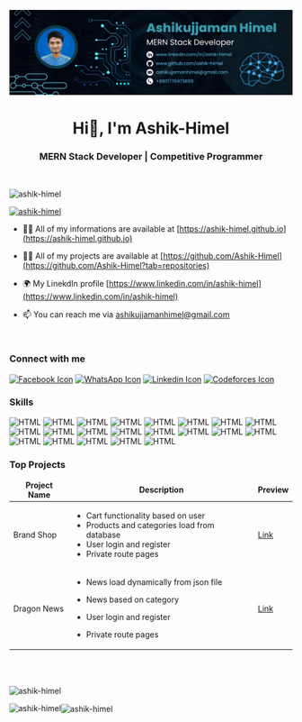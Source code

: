 ![alt text](banner.png)
<h1 align="center">Hi👋, I'm Ashik-Himel</h1>
<h3 align="center">MERN Stack Developer | Competitive Programmer</h3>

<br />
<p align="left"> <img src="https://komarev.com/ghpvc/?username=ashik-himel&label=Profile%20views&color=0e75b6&style=flat" alt="ashik-himel" /> </p>

<p align="left"> <a href="https://github.com/ryo-ma/github-profile-trophy"><img src="https://github-profile-trophy.vercel.app/?username=ashik-himel" alt="ashik-himel" /></a> </p>

- 🧛‍♂️ All of my informations are available at [https://ashik-himel.github.io](https://ashik-himel.github.io)

- 👨‍💻 All of my projects are available at [https://github.com/Ashik-Himel](https://github.com/Ashik-Himel?tab=repositories)

- 🌍 My LinekdIn profile [https://www.linkedin.com/in/ashik-himel](https://www.linkedin.com/in/ashik-himel)

- 📫 You can reach me via [ashikujjamanhimel@gmail.com](mailto:ashikujjamanhimel@gmail.com)

<br />

### Connect with me
<p>
<a href="https://www.facebook.com/ashikujjaman.himel" target="_blank"><img align="center" src="https://raw.githubusercontent.com/rahuldkjain/github-profile-readme-generator/master/src/images/icons/Social/facebook.svg" alt="Facebook Icon" height="30" width="40" /></a>
<a href="https://wa.me/+8801770473899" target="_blank"><img align="center" src="https://raw.githubusercontent.com/rahuldkjain/github-profile-readme-generator/master/src/images/icons/Social/whatsapp.svg" alt="WhatsApp Icon" height="30" width="40" /></a>
<a href="https://www.linkedin.com/in/ashik-himel" target="_blank"><img align="center" src="https://raw.githubusercontent.com/rahuldkjain/github-profile-readme-generator/master/src/images/icons/Social/linked-in-alt.svg" alt="Linkedin Icon" height="30" width="50" /></a>
<a href="https://codeforces.com/profile/Ashik-Himel" target="_blank"><img align="center" src="https://raw.githubusercontent.com/rahuldkjain/github-profile-readme-generator/master/src/images/icons/Social/codeforces.svg" alt="Codeforces Icon" height="40" width="40" /></a>
</p>

### Skills
![HTML](https://img.shields.io/badge/HTML-gray)
![HTML](https://img.shields.io/badge/CSS-gray)
![HTML](https://img.shields.io/badge/Sass-gray)
![HTML](https://img.shields.io/badge/Bootstrap-gray)
![HTML](https://img.shields.io/badge/Tailwind_CSS-gray)
![HTML](https://img.shields.io/badge/JavaScript-gray)
![HTML](https://img.shields.io/badge/React_JS-gray)
![HTML](https://img.shields.io/badge/Firebase-gray)
![HTML](https://img.shields.io/badge/Node_JS-gray)
![HTML](https://img.shields.io/badge/Express_JS-gray)
![HTML](https://img.shields.io/badge/MongoDB-gray)
![HTML](https://img.shields.io/badge/Git-gray)
![HTML](https://img.shields.io/badge/Github-gray)
![HTML](https://img.shields.io/badge/Python-gray)
![HTML](https://img.shields.io/badge/C-gray)
![HTML](https://img.shields.io/badge/C++-gray)
![HTML](https://img.shields.io/badge/MS_Word-gray)
![HTML](https://img.shields.io/badge/MS_Excel-gray)
![HTML](https://img.shields.io/badge/MS_PowerPoint-gray)
![HTML](https://img.shields.io/badge/Adobe_Photoshop-gray)
![HTML](https://img.shields.io/badge/Adobe_Illustrator-gray)

### Top Projects
<table>
  <thead align="center">
    <tr border: none;>
      <td><b>Project Name</b></td>
      <td><b>Description</b></td>
      <td><b>Preview</b></td>
    </tr>
  </thead>
  <tbody>
    <tr>
      <td>Brand Shop</td>
      <td>

  * Cart functionality based on user
  * Products and categories load from database
  * User login and register
  * Private route pages</td>

<td>
<a href="https://brand-shop-1.web.app" target="_blank">Link</a>
</td>
    </tr>
    <tr>
      <td>Dragon News</td>
      <td>

  * News load dynamically from json file
  * News based on category
  * User login and register
  * Private route pages
      </td>

    <td><a href="https://react-dragon-news.netlify.app" target="_blank">Link</a></td>
  </tr>
    
  </tbody>
</table>
<br/><br/>


<p><img align="center" src="https://github-readme-stats.vercel.app/api?username=ashik-himel&show_icons=true&locale=en" alt="ashik-himel" /></p>

<p><img align="left" src="https://github-readme-stats.vercel.app/api/top-langs?username=ashik-himel&show_icons=true&locale=en&layout=compact" alt="ashik-himel" /></p>

<p><img align="center" src="https://github-readme-streak-stats.herokuapp.com/?user=ashik-himel&" alt="ashik-himel" /></p>